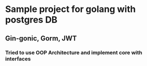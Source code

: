 # Sample project for golang with postgres DB
## Gin-gonic, Gorm, JWT
### Tried to use OOP Architecture and implement core with interfaces